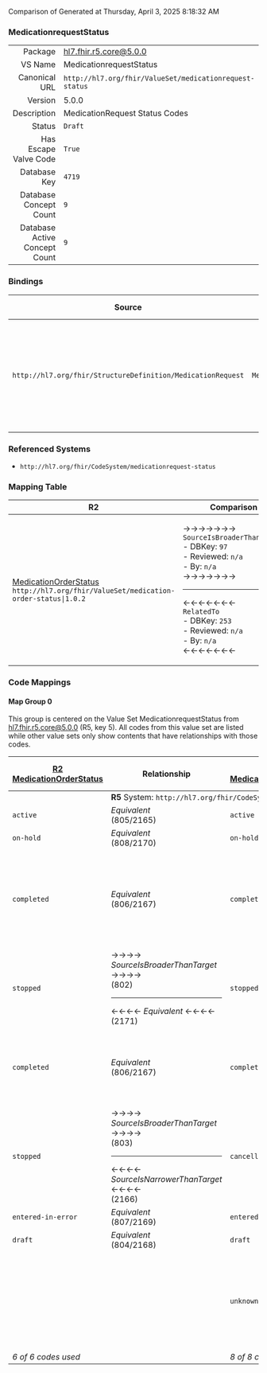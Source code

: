 Comparison of 
Generated at Thursday, April 3, 2025 8:18:32 AM

### MedicationrequestStatus

|      |     |
| ---: | --- |
| Package | hl7.fhir.r5.core@5.0.0 |
| VS Name | MedicationrequestStatus |
| Canonical URL | `http://hl7.org/fhir/ValueSet/medicationrequest-status` |
| Version | 5.0.0 |
| Description | MedicationRequest Status Codes |
| Status | `Draft` |
| Has Escape Valve Code | `True` |
| Database Key | `4719` |
| Database Concept Count | `9` |
| Database Active Concept Count | `9` |
### Bindings

| Source | Element | Binding | Strength | Element Short |
| ------ | ------- | ------- | -------- | ------------- |
| `http://hl7.org/fhir/StructureDefinition/MedicationRequest` | `MedicationRequest.status` | `http://hl7.org/fhir/ValueSet/medicationrequest-status\|5.0.0` | `Required` | active \| on-hold \| ended \| stopped \| completed \| cancelled \| entered-in-error \| draft \| unknown |

### Referenced Systems

* `http://hl7.org/fhir/CodeSystem/medicationrequest-status`
### Mapping Table

| R2 | Comparison | R3 | Comparison | R4 | Comparison | R4B | Comparison | R5
| --- | --- | --- | --- | --- | --- | --- | --- | ---
| [MedicationOrderStatus](/docs/R2/ValueSets/MedicationOrderStatus.md)<br/> `http://hl7.org/fhir/ValueSet/medication-order-status\|1.0.2` | →→→→→→→<br/>`SourceIsBroaderThanTarget`<br/>- DBKey: `97`<br/>- Reviewed: `n/a`<br/>- By: `n/a`<br/>→→→→→→→<hr/>←←←←←←←<br/>`RelatedTo`<br/>- DBKey: `253`<br/>- Reviewed: `n/a`<br/>- By: `n/a`<br/>←←←←←←←| [MedicationRequestStatus](/docs/R3/ValueSets/MedicationRequestStatus.md)<br/> `http://hl7.org/fhir/ValueSet/medication-request-status\|3.0.2` | →→→→→→→<br/>`Equivalent`<br/>- DBKey: `445`<br/>- Reviewed: `n/a`<br/>- By: `n/a`<br/>→→→→→→→<hr/>←←←←←←←<br/>`Equivalent`<br/>- DBKey: `667`<br/>- Reviewed: `n/a`<br/>- By: `n/a`<br/>←←←←←←←| [medicationrequest Status](/docs/R4/ValueSets/MedicationrequestStatus.md)<br/> `http://hl7.org/fhir/ValueSet/medicationrequest-status\|4.0.1` | →→→→→→→<br/>`Equivalent`<br/>- DBKey: `1605`<br/>- Reviewed: `n/a`<br/>- By: `n/a`<br/>→→→→→→→<hr/>←←←←←←←<br/>`Equivalent`<br/>- DBKey: `1606`<br/>- Reviewed: `n/a`<br/>- By: `n/a`<br/>←←←←←←←| [medicationrequest Status](/docs/R4B/ValueSets/MedicationrequestStatus.md)<br/> `http://hl7.org/fhir/ValueSet/medicationrequest-status\|4.3.0` | →→→→→→→<br/>`RelatedTo`<br/>- DBKey: `925`<br/>- Reviewed: `n/a`<br/>- By: `n/a`<br/>→→→→→→→<hr/>←←←←←←←<br/>`SourceIsNarrowerThanTarget`<br/>- DBKey: `1186`<br/>- Reviewed: `n/a`<br/>- By: `n/a`<br/>←←←←←←←| [MedicationrequestStatus](/docs/R5/ValueSets/MedicationrequestStatus.md)<br/> `http://hl7.org/fhir/ValueSet/medicationrequest-status\|5.0.0` 

### Code Mappings


#### Map Group 0

This group is centered on the Value Set MedicationrequestStatus from hl7.fhir.r5.core@5.0.0 (R5, key 5).
All codes from this value set are listed while other value sets only show contents that have relationships with those codes.

| [R2 MedicationOrderStatus](/docs/R2/ValueSets/MedicationOrderStatus.md)| Relationship | [R3 MedicationRequestStatus](/docs/R3/ValueSets/MedicationRequestStatus.md)| Relationship | [R4 medicationrequest Status](/docs/R4/ValueSets/MedicationrequestStatus.md)| Relationship | [R4B medicationrequest Status](/docs/R4B/ValueSets/MedicationrequestStatus.md)| Relationship | R5 MedicationrequestStatus
| --- | --- | --- | --- | --- | --- | --- | --- | ---
| <td colspan="8">**R5** System: `http://hl7.org/fhir/CodeSystem/medicationrequest-status`
| `active`| _Equivalent_ <br/>(805/2165)| `active`| _Equivalent_ <br/>(3981/6305)| `active`| _Equivalent_ <br/>(16562/16563)| `active`| _Equivalent_ <br/>(8980/11287)| **`active`**
| `on-hold`| _Equivalent_ <br/>(808/2170)| `on-hold`| _Equivalent_ <br/>(3985/6309)| `on-hold`| _Equivalent_ <br/>(16564/16565)| `on-hold`| _Equivalent_ <br/>(8985/11293)| **`on-hold`**
| `completed`| _Equivalent_ <br/>(806/2167)| `completed`| _Equivalent_ <br/>(3983/6307)| `completed`| _Equivalent_ <br/>(16568/16569)| `completed`| →→→→ _SourceIsBroaderThanTarget_ →→→→ <br/>(8983)<hr/>←←←← _SourceIsNarrowerThanTarget_ ←←←← <br/>(11291) | **`ended`**
| `stopped`| →→→→ _SourceIsBroaderThanTarget_ →→→→ <br/>(802)<hr/>←←←← _Equivalent_ ←←←← <br/>(2171) | `stopped`| _Equivalent_ <br/>(3979/6303)| `stopped`| _Equivalent_ <br/>(16572/16573)| `stopped`| _Equivalent_ <br/>(8978/11294)| **`stopped`**
| `completed`| _Equivalent_ <br/>(806/2167)| `completed`| _Equivalent_ <br/>(3983/6307)| `completed`| _Equivalent_ <br/>(16568/16569)| `completed`| →→→→ _SourceIsBroaderThanTarget_ →→→→ <br/>(8982)<hr/>←←←← _Equivalent_ ←←←← <br/>(11289) | **`completed`**
| `stopped`| →→→→ _SourceIsBroaderThanTarget_ →→→→ <br/>(803)<hr/>←←←← _SourceIsNarrowerThanTarget_ ←←←← <br/>(2166) | `cancelled`| _Equivalent_ <br/>(3982/6306)| `cancelled`| _Equivalent_ <br/>(16566/16567)| `cancelled`| _Equivalent_ <br/>(8981/11288)| **`cancelled`**
| `entered-in-error`| _Equivalent_ <br/>(807/2169)| `entered-in-error`| _Equivalent_ <br/>(3984/6308)| `entered-in-error`| _Equivalent_ <br/>(16570/16571)| `entered-in-error`| _Equivalent_ <br/>(8984/11292)| **`entered-in-error`**
| `draft`| _Equivalent_ <br/>(804/2168)| `draft`| _Equivalent_ <br/>(3980/6304)| `draft`| _Equivalent_ <br/>(16574/16575)| `draft`| _Equivalent_ <br/>(8979/11290)| **`draft`**
| | | `unknown`| _Equivalent_ <br/>(3986/6310)| `unknown`| _Equivalent_ <br/>(16576/16577)| `unknown`| →→→→ _SourceIsNarrowerThanTarget_ →→→→ <br/>(8986)<hr/>←←←← _SourceIsBroaderThanTarget_ ←←←← <br/>(11295) | **`unknown`**
| *6 of 6 codes used* | | *8 of 8 codes used* | | *8 of 8 codes used* | | *8 of 8 codes used* | | *9 of 9 codes used* 

